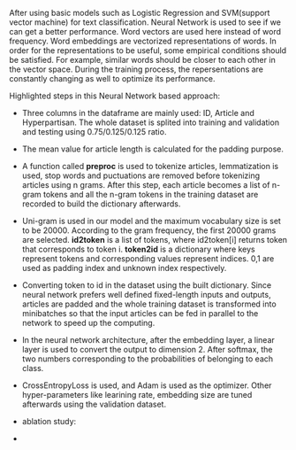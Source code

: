 After using basic models such as Logistic Regression and SVM(support vector machine) for text classification. Neural Network is used to see if we can get a better performance.  Word vectors are used here instead of word frequency. Word embeddings are vectorized representations of words. In order for the representations to be useful, some empirical conditions should be satisfied. For example, similar words should be closer to each other in the vector space. During the training process, the repersentations are constantly changing as well to optimize its performance.

 Highlighted steps in this Neural Network based approach: 

- Three columns in the dataframe are mainly used: ID, Article and Hyperpartisan. The whole dataset is splited into training and validation and testing using 0.75/0.125/0.125 ratio.

- The mean value for article length is calculated for the padding purpose.

- A function called **preproc** is used to tokenize articles, lemmatization is used, stop words and puctuations are removed before tokenizing articles using n grams. After this step, each article becomes a list of n-gram tokens and all the n-gram tokens in the training dataset are recorded to build the dictionary afterwards.

- Uni-gram is used in our model and the maximum vocabulary size is set to be 20000. According to the gram frequency, the first 20000 grams are selected. **id2token** is a list of tokens, where id2token[i] returns token that corresponds to token i. **token2id** is a dictionary where keys represent tokens and corresponding values represent indices. 0,1 are used as padding index and unknown index respectively. 

- Converting token to id in the dataset using the built dictionary. Since neural network prefers well defined fixed-length inputs and outputs, articles are padded and the whole training dataset is transformed into minibatches so that the input articles can be fed in parallel to the network to speed up the computing.

- In the neural network architecture, after the embedding layer, a linear layer is used to convert the output to dimension 2. After softmax, the two numbers corresponding to the probabilities of belonging to each class.

- CrossEntropyLoss is used, and Adam is used as the optimizer. Other hyper-parameters like learining rate, embedding size are tuned afterwards using the validation dataset. 

- ablation study: 

- 